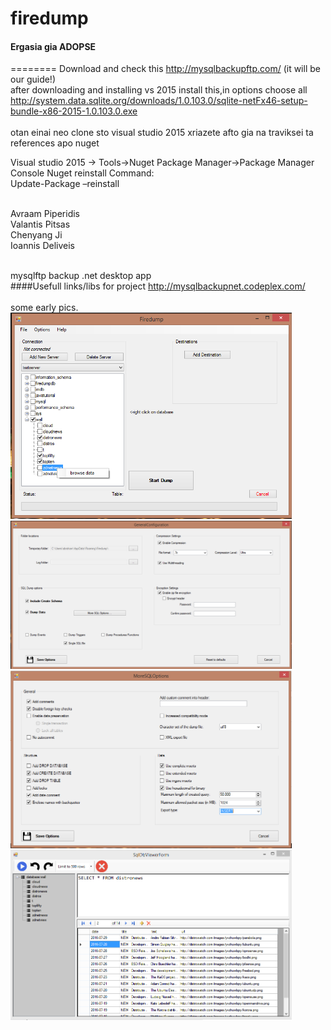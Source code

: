 # firedump 
#### Ergasia gia ADOPSE
========
Download and check this http://mysqlbackupftp.com/ (it will be our guide!) <br>
after downloading and installing vs 2015 install this,in options choose all <br>
http://system.data.sqlite.org/downloads/1.0.103.0/sqlite-netFx46-setup-bundle-x86-2015-1.0.103.0.exe <br>
<br>
otan einai neo clone sto visual studio 2015 xriazete afto gia na traviksei ta references apo nuget <br>

Visual studio 2015 -> Tools->Nuget Package Manager->Package Manager Console
Nuget reinstall Command:<br>  Update-Package –reinstall

<br>
Avraam Piperidis<br>
Valantis Pitsas<br>
Chenyang Ji <br>
Ioannis Deliveis<br>
<br>

mysqlftp backup .net desktop app <br>
####Usefull links/libs for  project
http://mysqlbackupnet.codeplex.com/ <br>
<br>
some early pics.<br>
<img src="./icons/pic1.PNG" width="450" />
<br>
<img src="./icons/pic2.PNG" width="450" />
<br>
<img src="./icons/pic3.PNG" width="450" />
<br>
<img src="./icons/pic4.PNG" width="450" />
